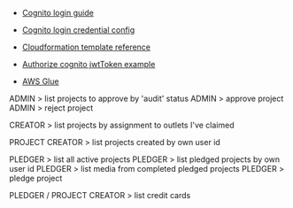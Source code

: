 - [Cognito login guide](https://aws.amazon.com/blogs/developer/authentication-in-the-browser-with-amazon-cognito-and-public-identity-providers/)

- [Cognito login credential config](https://aws.amazon.com/blogs/developer/authentication-in-the-browser-with-amazon-cognito-and-public-identity-providers/)

- [Cloudformation template reference](https://docs.aws.amazon.com/AWSCloudFormation/latest/UserGuide/aws-template-resource-type-ref.html)

- [Authorize cognito jwtToken example](https://stackoverflow.com/a/42405528/1692715)

- [AWS Glue](https://aws.amazon.com/blogs/database/simplify-amazon-dynamodb-data-extraction-and-analysis-by-using-aws-glue-and-amazon-athena/)


ADMIN > list projects to approve by 'audit' status
ADMIN > approve project
ADMIN > reject project

CREATOR > list projects by assignment to outlets I've claimed

PROJECT CREATOR > list projects created by own user id

PLEDGER > list all active projects 
PLEDGER > list pledged projects by own user id
PLEDGER > list media from completed pledged projects
PLEDGER > pledge project

PLEDGER / PROJECT CREATOR > list credit cards 
